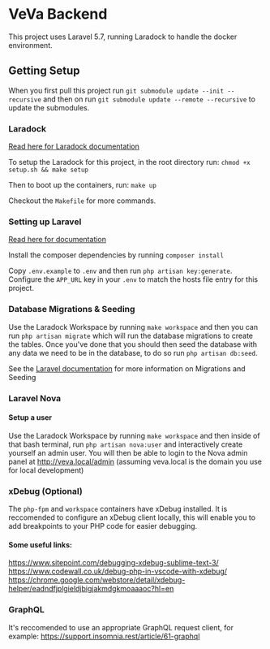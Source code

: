 # VeVa Backend

This project uses Laravel 5.7, running Laradock to handle the docker environment.

## Getting Setup

When you first pull this project run `git submodule update --init --recursive` and then on run `git submodule update --remote --recursive` to update the submodules.

### Laradock
	
[Read here for Laradock documentation](https://laradock.io/documentation)

To setup the Laradock for this project, in the root directory run: `chmod +x setup.sh && make setup`

Then to boot up the containers, run: `make up`

Checkout the `Makefile` for more commands.

### Setting up Laravel

[Read here for documentation](https://laravel.com/docs/5.7/installation)

Install the composer dependencies by running `composer install`

Copy `.env.example` to `.env` and then run `php artisan key:generate`. Configure the `APP_URL` key in your `.env` to match the hosts file entry for this project.

### Database Migrations & Seeding
Use the Laradock Workspace by running `make workspace` and then you can run `php artisan migrate` which will run the database migrations to create the tables. Once you've done that you should then seed the database with any data we need to be in the database, to do so run `php artisan db:seed`.

See the [Laravel documentation](https://laravel.com/docs/5.7) for more information on Migrations and Seeding 

### Laravel Nova
#### Setup a user
Use the Laradock Workspace by running `make workspace` and then inside of that bash terminal, run `php artisan nova:user` and interactively create yourself an admin user. You will then be able to login to the Nova admin panel at http://veva.local/admin (assuming veva.local is the domain you use for local development)

### xDebug (Optional)

The `php-fpm` and `workspace` containers have xDebug installed. It is reccomended to configure an xDebug client locally, this will enable you to add breakpoints to your PHP code for easier debugging.

#### Some useful links:
https://www.sitepoint.com/debugging-xdebug-sublime-text-3/
https://www.codewall.co.uk/debug-php-in-vscode-with-xdebug/
https://chrome.google.com/webstore/detail/xdebug-helper/eadndfjplgieldjbigjakmdgkmoaaaoc?hl=en

### GraphQL

It's reccomended to use an appropriate GraphQL request client, for example: https://support.insomnia.rest/article/61-graphql
